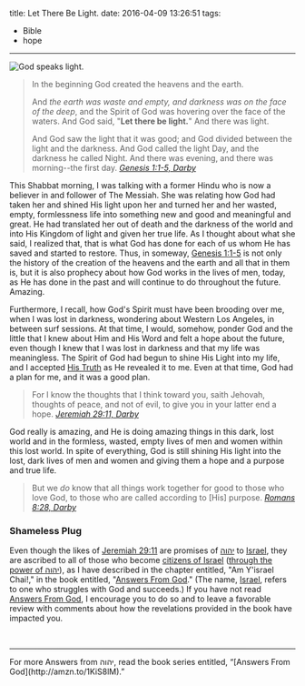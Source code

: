 title: Let There Be Light.
date: 2016-04-09 13:26:51
tags:
- Bible
- hope
---
<img id="mainImage" src="/images/Let_There_Be_Light_076.jpg" alt="God speaks light." style="z-index:5000;" />

>In the beginning God created the heavens and the earth.
>
>And *the earth was waste and empty, and darkness was on the face of the deep*, and the Spirit of God was hovering over the face of the waters. And God said, "**Let there be light.**" And there was light.
>
>And God saw the light that it was good; and God divided between the light and the darkness. And God called the light Day, and the darkness he called Night. And there was evening, and there was morning--the first day.
><cite>[Genesis 1:1-5, Darby](https://www.biblegateway.com/passage/?search=Genesis+1%3A1-5&version=DARBY)</cite>

This Shabbat morning, I was talking with a former Hindu who is now a believer in and follower of The Messiah. She was relating how God had taken her and shined His light upon her and turned her and her wasted, empty, formlessness life into something new and good and meaningful and great. He had translated her out of death and the darkness of the world and into His Kingdom of light and given her true life. As I thought about what she said, I realized that, that is what God has done for each of us whom He has saved and started to restore. Thus, in someway, [Genesis 1:1-5](https://www.biblegateway.com/passage/?search=Genesis+1%3A1-5&version=DARBY) is not only the history of the creation of the heavens and the earth and all that in them is, but it is also prophecy about how God works in the lives of men, today, as He has done in the past and will continue to do throughout the future. Amazing.

Furthermore, I recall, how God's Spirit must have been brooding over me, when I was lost in darkness, wondering about Western Los Angeles, in between surf sessions. At that time, I would, somehow, ponder God and the little that I knew about Him and His Word and felt a hope about the future, even though I knew that I was lost in darkness and that my life was meaningless. The Spirit of God had begun to shine His Light into my life, and I accepted [His Truth](https://www.biblegateway.com/passage/?search=John+17:17&version=DARBY) as He revealed it to me. Even at that time, God had a plan for me, and it was a good plan.

>For I know the thoughts that I think toward you, saith Jehovah, thoughts of peace, and not of evil, to give you in your latter end a hope.
><cite>[Jeremiah 29:11, Darby](https://www.biblegateway.com/passage/?search=Jeremiah+29%3A11-14&version=DARBY)</cite>

God really is amazing, and He is doing amazing things in this dark, lost world and in the formless, wasted, empty lives of men and women within this lost world. In spite of everything, God is still shining His light into the lost, dark lives of men and women and giving them a hope and a purpose and true life.

>But we *do* know that all things work together for good to those who love God, to those who are called according to [His] purpose.
><cite>[Romans 8:28, Darby](https://www.biblegateway.com/passage/?search=Romans+8%3A28&version=DARBY)</cite>

### Shameless Plug
Even though the likes of [Jeremiah 29:11](https://www.biblegateway.com/passage/?search=Jeremiah+29%3A11-14&version=DARBY) are promises of [&#1497;&#1492;&#1493;&#1492;](https://www.blueletterbible.org/lang/Lexicon/Lexicon.cfm?strongs=H3068&t=KJV) to [Israel](https://www.blueletterbible.org/lang/Lexicon/Lexicon.cfm?strongs=H3478&t=KJV), they are ascribed to all of those who become [citizens of Israel](https://www.biblegateway.com/passage/?search=Ephesians+2%3A11-13&version=DARBY) ([through the power of &#1497;&#1492;&#1493;&#1492;](https://www.biblegateway.com/passage/?search=Philippians+3%3A20-21&version=DARBY)), as I have described in the chapter entitled, "Am Y'israel Chai!," in the book entitled, "[Answers From God](http://amzn.to/1KiS8lM)." (The name, [Israel](https://www.blueletterbible.org/lang/Lexicon/Lexicon.cfm?strongs=H3478&t=KJV), refers to one who struggles with God and succeeds.) If you have not read [Answers From God](http://amzn.to/1KiS8lM), I encourage you to do so and to leave a favorable review with comments about how the revelations provided in the book have impacted you.

<br>
<hr style="border:0; height:1px; background-image:linear-gradient(to right, rgba(0,0,0,0), rgba(0,0,0,0.75), rgba(0,0,0,0));">
For more Answers from &#1497;&#1492;&#1493;&#1492;, read the book series entitled, &ldquo;[Answers From God](http://amzn.to/1KiS8lM).&rdquo;

<script type="text/javascript">
var imagePrefix = "/images/Let_There_Be_Light_";
var imagePostfixes = ["001.jpg", "002.jpg", "002b.jpg", "002c.jpg", "002d.jpg", "003.jpg", "004.jpg", "004b.jpg", "005.jpg", "005b.jpg", "005c.jpg", "006.jpg", "007.jpg", "008.jpg", "009.jpg", "009b.jpg", "010.jpg", "010b.jpg", "011.jpg", "011b.png", "012.jpg", "013.jpg", "013.png", "0130.jpg", "015.jpg", "017.jpg", "020.jpg", "020b.jpg", "030.jpg", "033.jpg", "035.jpg", "035b.jpg", "036.png", "036b.png", "040.jpg", "041.jpg", "042.jpg", "042b.jpg", "045.jpg", "050.jpg", "051.jpg", "052.jpg", "060.jpg", "060b.jpg", "061.jpg", "061b.jpg", "062.jpg", "063.jpg", "063b.jpg", "064.jpg", "065.jpg", "066.jpg", "067.jpg", "068.jpg", "070.jpg", "070b.jpg", "070c.jpg", "070d.jpg", "070e.jpg", "071.jpg", "072.jpg", "072b.jpg", "073.jpg", "073b.jpg", "074.jpg", "075.jpg", "075b.jpg", "076.jpg", "077.jpg", "078.jpg", "079.jpg", "080.png", "090.jpg", "100.jpg", "101.jpg", "102.jpg", "104.jpg", "106.jpg", "107.jpg", "108.jpg", "109.jpg", "110.jpg", "111.jpg", "112.jpg", "113.jpg", "114.jpg", "120.jpg", "120b.jpg", "121.jpg", "122.jpg", "122b.jpg", "123.jpg", "124.jpg", "140.jpg", "140b.jpg", "141.jpg", "142.jpg", "150.jpg", "151.gif", "152.jpg", "160.jpg", "201.jpg", "202.jpg", "203.jpg"];
var numImages = imagePostfixes.length;
var imageSrc = imagePrefix + imagePostfixes[Math.floor(Math.random() * numImages)];
document.getElementById("mainImage").src = imageSrc;
</script>
